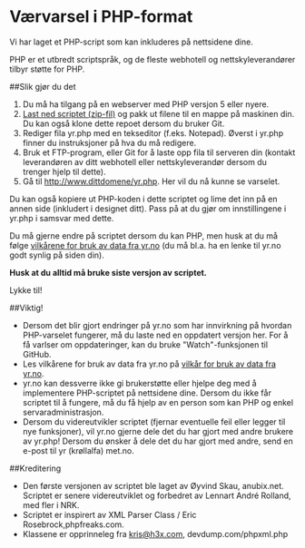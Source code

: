 # Værvarsel i PHP-format

Vi har laget et PHP-script som kan inkluderes på nettsidene dine.

PHP er et utbredt scriptspråk, og de fleste webhotell og nettskyleverandører tilbyr støtte for PHP.

##Slik gjør du det
1. Du må ha tilgang på en webserver med PHP versjon 5 eller nyere.
2. [Last ned scriptet (zip-fil)](https://github.com/YR/php-forecast/archive/master.zip) og pakk ut filene til en mappe på maskinen din. Du kan også klone dette repoet dersom du bruker Git.
3. Rediger fila yr.php med en tekseditor (f.eks. Notepad). Øverst i yr.php finner du instruksjoner på hva du må redigere.
4. Bruk et FTP-program, eller Git for å laste opp fila til serveren din (kontakt leverandøren av ditt webhotell eller nettskyleverandør dersom du trenger hjelp til dette).
5. Gå til http://www.dittdomene/yr.php. Her vil du nå kunne se varselet.

Du kan også kopiere ut PHP-koden i dette scriptet og lime det inn på en annen side (inkludert i designet ditt). Pass på at du gjør om innstillingene i yr.php i samsvar med dette.

Du må gjerne endre på scriptet dersom du kan PHP, men husk at du må følge [vilkårene for bruk av data fra yr.no](http://om.yr.no/verdata/vilkar/) (du må bl.a. ha en lenke til yr.no godt synlig på siden din).

**Husk at du alltid må bruke siste versjon av scriptet.**

Lykke til!

##Viktig!
* Dersom det blir gjort endringer på yr.no som har innvirkning på hvordan PHP-varselet fungerer, må du laste ned en oppdatert versjon her. For å få varlser om oppdateringer, kan du bruke "Watch"-funksjonen til GitHub.
* Les vilkårene for bruk av data fra yr.no på [vilkår for bruk av data fra yr.no](http://om.yr.no/verdata/vilkar/).
* yr.no kan dessverre ikke gi brukerstøtte eller hjelpe deg med å implementere PHP-scriptet på nettsidene dine. Dersom du ikke får scriptet til å fungere, må du få hjelp av en person som kan PHP og enkel servaradministrasjon.
* Dersom du videreutvikler scriptet (fjernar eventuelle feil eller legger til nye funksjoner), vil yr.no gjerne dele det du har gjort med andre brukere av yr.php! Dersom du ønsker å dele det du har gjort med andre, send en e-post til yr (krøllalfa) met.no.
 
##Kreditering
* Den første versjonen av scriptet ble laget av Øyvind Skau, anubix.net. Scriptet er senere videreutviklet og forbedret av Lennart André Rolland, med fler i NRK.
* Scriptet er inspirert av XML Parser Class / Eric Rosebrock,phpfreaks.com.
* Klassene er opprinneleg fra kris@h3x.com, devdump.com/phpxml.php
